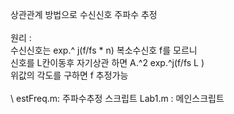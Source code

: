상관관계 방법으로 수신신호 주파수 추정 \
\
원리 :  \
수신신호는 exp.^ j(f/fs * n) 복소수신호  f를 모르니	\
        신호를 L칸이동후 자기상관 하면 A.^2 exp.^j(f/fs L ) \
        위값의 각도를 구하면 f 추정가능 \
\
\ 
estFreq.m: 주파수추정 스크립트
Lab1.m : 메인스크립트
